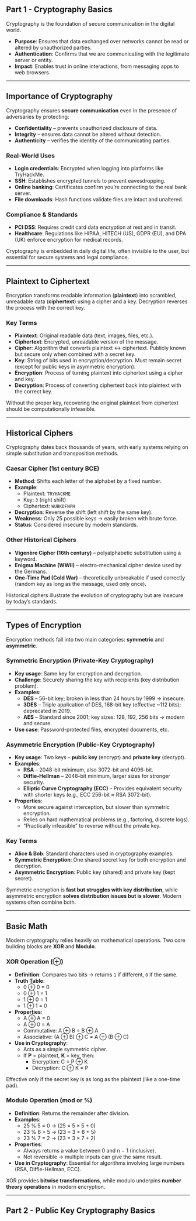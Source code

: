 ## Part 1 - Cryptography Basics

Cryptography is the foundation of secure communication in the digital world.  

- **Purpose**: Ensures that data exchanged over networks cannot be read or altered by unauthorized parties.  
- **Authentication**: Confirms that we are communicating with the legitimate server or entity.  
- **Impact**: Enables trust in online interactions, from messaging apps to web browsers.  

---

## Importance of Cryptography  

Cryptography ensures **secure communication** even in the presence of adversaries by protecting:  
- **Confidentiality** – prevents unauthorized disclosure of data.  
- **Integrity** – ensures data cannot be altered without detection.  
- **Authenticity** – verifies the identity of the communicating parties.  

### Real-World Uses
- **Login credentials**: Encrypted when logging into platforms like TryHackMe.  
- **SSH**: Establishes encrypted tunnels to prevent eavesdropping.  
- **Online banking**: Certificates confirm you’re connecting to the real bank server.  
- **File downloads**: Hash functions validate files are intact and unaltered.  

### Compliance & Standards
- **PCI DSS**: Requires credit card data encryption at rest and in transit.  
- **Healthcare**: Regulations like HIPAA, HITECH (US), GDPR (EU), and DPA (UK) enforce encryption for medical records.  

Cryptography is embedded in daily digital life, often invisible to the user, but essential for secure systems and legal compliance.  

---

## Plaintext to Ciphertext  

Encryption transforms readable information (**plaintext**) into scrambled, unreadable data (**ciphertext**) using a cipher and a key. Decryption reverses the process with the correct key.  

### Key Terms
- **Plaintext**: Original readable data (text, images, files, etc.).  
- **Ciphertext**: Encrypted, unreadable version of the message.  
- **Cipher**: Algorithm that converts plaintext ↔ ciphertext. Publicly known but secure only when combined with a secret key.  
- **Key**: String of bits used in encryption/decryption. Must remain secret (except for public keys in asymmetric encryption).  
- **Encryption**: Process of turning plaintext into ciphertext using a cipher and key.  
- **Decryption**: Process of converting ciphertext back into plaintext with the correct key.  

Without the proper key, recovering the original plaintext from ciphertext should be computationally infeasible.  

---

## Historical Ciphers  

Cryptography dates back thousands of years, with early systems relying on simple substitution and transposition methods.  

### Caesar Cipher (1st century BCE)
- **Method**: Shifts each letter of the alphabet by a fixed number.  
- **Example**:  
  - Plaintext: `TRYHACKME`  
  - Key: `3` (right shift)  
  - Ciphertext: `WUBKDFNPH`  
- **Decryption**: Reverse the shift (left shift by the same key).  
- **Weakness**: Only 25 possible keys → easily broken with brute force.  
- **Status**: Considered insecure by modern standards.  

### Other Historical Ciphers
- **Vigenère Cipher (16th century)** – polyalphabetic substitution using a keyword.  
- **Enigma Machine (WWII)** – electro-mechanical cipher device used by the Germans.  
- **One-Time Pad (Cold War)** – theoretically unbreakable if used correctly (random key as long as the message, used only once).  

Historical ciphers illustrate the evolution of cryptography but are insecure by today’s standards.  

---

## Types of Encryption  

Encryption methods fall into two main categories: **symmetric** and **asymmetric**.  

### Symmetric Encryption (Private-Key Cryptography)  
- **Key usage**: Same key for encryption and decryption.  
- **Challenge**: Securely sharing the key with recipients (key distribution problem).  
- **Examples**:  
  - **DES** – 56-bit key; broken in less than 24 hours by 1999 → insecure.  
  - **3DES** – Triple application of DES, 168-bit key (effective ~112 bits); deprecated in 2019.  
  - **AES** – Standard since 2001; key sizes: 128, 192, 256 bits → modern and secure.  
- **Use case**: Password-protected files, encrypted documents, etc.  

### Asymmetric Encryption (Public-Key Cryptography)  
- **Key usage**: Two keys – **public key** (encrypt) and **private key** (decrypt).  
- **Examples**:  
  - **RSA** – 2048-bit minimum, also 3072-bit and 4096-bit.  
  - **Diffie-Hellman** – 2048-bit minimum, larger sizes for stronger security.  
  - **Elliptic Curve Cryptography (ECC)** – Provides equivalent security with shorter keys (e.g., ECC 256-bit ≈ RSA 3072-bit).  
- **Properties**:  
  - More secure against interception, but slower than symmetric encryption.  
  - Relies on hard mathematical problems (e.g., factoring, discrete logs).  
  - “Practically infeasible” to reverse without the private key.  

### Key Terms  
- **Alice & Bob**: Standard characters used in cryptography examples.  
- **Symmetric Encryption**: One shared secret key for both encryption and decryption.  
- **Asymmetric Encryption**: Public key (shared) and private key (kept secret).  

Symmetric encryption is **fast but struggles with key distribution**, while asymmetric encryption **solves distribution issues but is slower**. Modern systems often combine both.  

---

## Basic Math  

Modern cryptography relies heavily on mathematical operations. Two core building blocks are **XOR** and **Modulo**.  

### XOR Operation (⊕)  
- **Definition**: Compares two bits → returns `1` if different, `0` if the same.  
- **Truth Table**:  
  - 0 ⊕ 0 = 0  
  - 0 ⊕ 1 = 1  
  - 1 ⊕ 0 = 1  
  - 1 ⊕ 1 = 0  
- **Properties**:  
  - A ⊕ A = 0  
  - A ⊕ 0 = A  
  - Commutative: A ⊕ B = B ⊕ A  
  - Associative: (A ⊕ B) ⊕ C = A ⊕ (B ⊕ C)  
- **Use in Cryptography**:  
  - Acts as a simple symmetric cipher.  
  - If **P** = plaintext, **K** = key, then:  
    - Encryption: C = P ⊕ K  
    - Decryption: C ⊕ K = P  

 Effective only if the secret key is as long as the plaintext (like a one-time pad).  

### Modulo Operation (mod or %)  
- **Definition**: Returns the remainder after division.  
- **Examples**:  
  - 25 % 5 = 0 → (25 = 5 × 5 + 0)  
  - 23 % 6 = 5 → (23 = 3 × 6 + 5)  
  - 23 % 7 = 2 → (23 = 3 × 7 + 2)  
- **Properties**:  
  - Always returns a value between 0 and n − 1 (inclusive).  
  - Not reversible → multiple inputs can give the same result.  
- **Use in Cryptography**: Essential for algorithms involving large numbers (RSA, Diffie-Hellman, ECC).  

XOR provides **bitwise transformations**, while modulo underpins **number theory operations** in modern encryption. 

---------------------------------

## Part 2 - Public Key Cryptography Basics 

